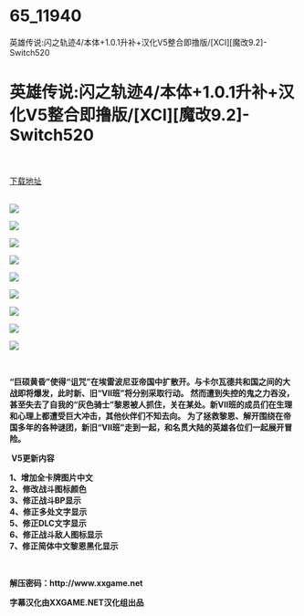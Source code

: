 # 65_11940
英雄传说:闪之轨迹4/本体+1.0.1升补+汉化V5整合即撸版/[XCI][魔改9.2]-Switch520
# 英雄传说:闪之轨迹4/本体+1.0.1升补+汉化V5整合即撸版/[XCI][魔改9.2]-Switch520
 <br/></br>
[下载地址](https://www.switch520.cc/article/11940 "下载地址")
<br/></br>

<p><strong> <img src="https://www.switch520.cc/muke_img/upload_art_editor_20210318-1_4130f33990cf18a1d128010ca64cffc9.jpg"> </strong></p>
<p><strong><img src="https://www.switch520.cc/muke_img/upload_art_editor_20210319-1_0dc7102607cefd2a99541a218e44af4c.jpg"></strong></p>
<p><strong><img src="https://www.switch520.cc/muke_img/upload_art_editor_20210319-1_b91e306af0860bf68bdef2888ea54f6d.jpg"></strong></p>
<p><strong><img src="https://www.switch520.cc/muke_img/upload_art_editor_20210319-1_74b801a04ba1bce22c3c3fa9ba9418b9.jpg"></strong></p>
<p><strong><img src="https://www.switch520.cc/muke_img/upload_art_editor_20210319-1_57748bf4f26f02455e384028d2d93dc0.jpg"></strong></p>
<p><strong><img src="https://www.switch520.cc/muke_img/upload_art_editor_20210319-1_2fb0c6831d248ef89c11742ca36d38a9.jpg"></strong></p>
<p><strong><img src="https://www.switch520.cc/muke_img/upload_art_editor_20210319-1_0dd24a28bd8baa8a02a03d13f1082358.jpg"></strong></p>
<p><strong><img src="https://www.switch520.cc/muke_img/upload_art_editor_20210319-1_d5f1243b09b8ee671e13988f302329e8.jpg"></strong></p>
<p><strong><img src="https://www.switch520.cc/muke_img/upload_art_editor_20210319-1_7d8f55bc696a9b6ad144817e82691f1d.jpg"></strong></p>
<p>&nbsp;</p>
<p><strong> “巨硕黄昏”使得“诅咒”在埃雷波尼亚帝国中扩散开。与卡尔瓦德共和国之间的大战即将爆发，此时新、旧“VII班”将分别采取行动。 然而遭到失控的鬼之力吞没，甚至失去了自我的“灰色骑士”黎恩被人抓住，关在某处。新VII班的成员们在生理和心理上都遭受巨大冲击，其他伙伴们不知去向。 为了拯救黎恩、解开围绕在帝国多年的各种谜团，新旧“VII班”走到一起，和名贯大陆的英雄各位们一起展开冒险。</strong></p>
<p><strong>&nbsp;V5更新内容</strong></p>
<p><strong>1、增加全卡牌图片中文</strong><br>
<strong>2、修改战斗图标颜色</strong><br>
<strong>3、修正战斗BP显示</strong><br>
<strong>4、修正多处文字显示</strong><br>
<strong>5、修正DLC文字显示</strong><br>
<strong>6、修正战斗敌人图标显示</strong><br>
<strong>7、修正简体中文黎恩黑化显示</strong></p>
<p><strong>&nbsp;</strong></p>
<p><strong>解压密码：http://www.xxgame.net</strong></p>
<p><strong>字幕汉化由XXGAME.NET汉化组出品</strong></p>
<p>&nbsp;</p>
